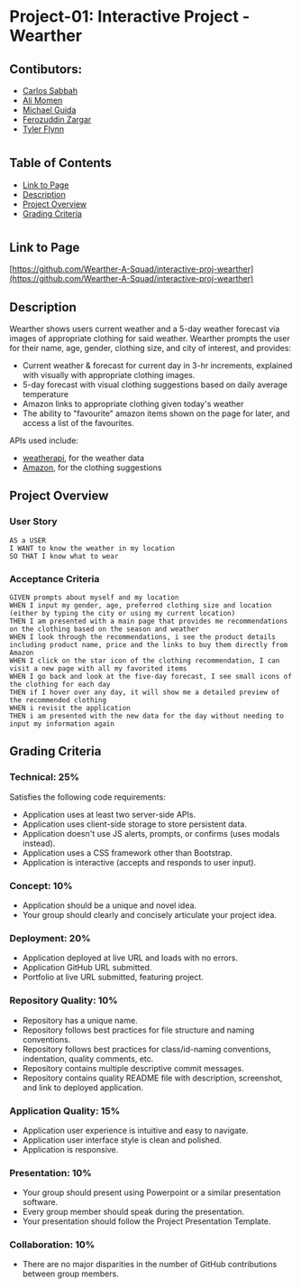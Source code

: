 # Project-01: Interactive Project - Wearther
## Contibutors:
* [Carlos Sabbah](https://github.com/csabbah)
* [Ali Momen](https://github.com/alimomen10)
* [Michael Guida](https://github.com/pot-of-coffee)
* [Ferozuddin Zargar](https://github.com/FalconView)
* [Tyler Flynn](https://github.com/tyler94flynn)

#

## Table of Contents
* [Link to Page](#link-to-page)
* [Description](#description)
* [Project Overview](#project-overview)
* [Grading Criteria](#grading-criteria)
#

## Link to Page

[https://github.com/Wearther-A-Squad/interactive-proj-wearther](https://github.com/Wearther-A-Squad/interactive-proj-wearther)

## Description
Wearther shows users current weather and a 5-day weather forecast via images of appropriate clothing for said weather. Wearther prompts the user for their name, age, gender, clothing size, and city of interest, and provides:

- Current weather & forecast for current day in 3-hr increments, explained with visually with appropriate clothing images.
- 5-day forecast with visual clothing suggestions based on daily average temperature
- Amazon links to appropriate clothing given today's weather
- The ability to "favourite" amazon items shown on the page for later, and access a list of the favourites.

APIs used include:
- [weatherapi](https://www.weatherapi.com/weather/), for the weather data
- [Amazon](https://rapidapi.com/restyler/api/amazon23/details), for the clothing suggestions


## Project Overview

### User Story

```
AS a USER
I WANT to know the weather in my location
SO THAT I know what to wear
```

### Acceptance Criteria

```
GIVEN prompts about myself and my location
WHEN I input my gender, age, preferred clothing size and location (either by typing the city or using my current location)
THEN I am presented with a main page that provides me recommendations on the clothing based on the season and weather
WHEN I look through the recommendations, i see the product details including product name, price and the links to buy them directly from Amazon
WHEN I click on the star icon of the clothing recommendation, I can visit a new page with all my favorited items
WHEN I go back and look at the five-day forecast, I see small icons of the clothing for each day
THEN if I hover over any day, it will show me a detailed preview of the recommended clothing
WHEN i revisit the application
THEN i am presented with the new data for the day without needing to input my information again

```

## Grading Criteria

### Technical: 25%
Satisfies the following code requirements:
- Application uses at least two server-side APIs.
- Application uses client-side storage to store persistent data.
- Application doesn't use JS alerts, prompts, or confirms (uses modals instead).
- Application uses a CSS framework other than Bootstrap.
- Application is interactive (accepts and responds to user input).

### Concept: 10%
- Application should be a unique and novel idea.
- Your group should clearly and concisely articulate your project idea.

### Deployment: 20%
- Application deployed at live URL and loads with no errors.
- Application GitHub URL submitted.
- Portfolio at live URL submitted, featuring project.

### Repository Quality: 10%
- Repository has a unique name.
- Repository follows best practices for file structure and naming conventions.
- Repository follows best practices for class/id-naming conventions, indentation, quality comments, etc.
- Repository contains multiple descriptive commit messages.
- Repository contains quality README file with description, screenshot, and link to deployed application.

### Application Quality: 15%
- Application user experience is intuitive and easy to navigate.
- Application user interface style is clean and polished.
- Application is responsive.

### Presentation: 10%
- Your group should present using Powerpoint or a similar presentation software.
- Every group member should speak during the presentation.
- Your presentation should follow the Project Presentation Template.

### Collaboration: 10%
- There are no major disparities in the number of GitHub contributions between group members.